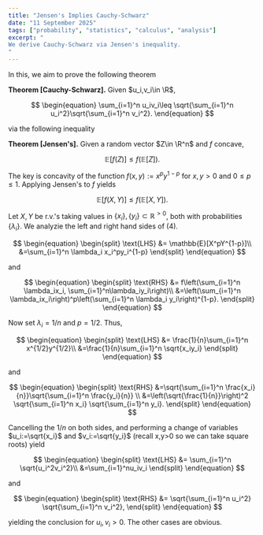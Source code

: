 ```yaml
---
title: "Jensen's Implies Cauchy-Schwarz"
date: "11 September 2025"
tags: ["probability", "statistics", "calculus", "analysis"]
excerpt: "
We derive Cauchy-Schwarz via Jensen's inequality.
"
---
```


In this, we aim to prove the following theorem

$${}$$

**Theorem [Cauchy-Schwarz].** Given $u_i,v_i\in \R$,

$$
\begin{equation}
\sum_{i=1}^n u_iv_i\leq \sqrt{\sum_{i=1}^n u_i^2}\sqrt{\sum_{i=1}^n v_i^2}.
\end{equation}
$$

via the following inequality

$${}$$

**Theorem [Jensen's].** Given a random vector $Z\in \R^n$ and $f$ concave,

$$
\begin{equation}
\mathbb{E}[f(Z)]\leq f(\mathbb{E}[Z]).
\end{equation}
$$

$${}$$

The key is concavity of the function $f(x,y):=x^py^{1-p}$ for $x,y> 0$ and $0\leq p\leq 1$. Applying Jensen's to $f$ yields

$$
\begin{equation}
\mathbb{E}[f(X,Y)]\leq f(\mathbb{E}[X,Y]).
\end{equation}
$$

Let $X,Y$ be r.v.'s taking values in $\{x_i\},\{y_i\} \subset \mathbb{R}^{>0}$, both with probabilities $\{\lambda_i\}$. We analyzie the left and right hand sides of $(4)$.

$$
\begin{equation}
\begin{split}
\text{LHS} &= \mathbb{E}[X^pY^{1-p}]\\
&=\sum_{i=1}^n \lambda_i x_i^py_i^{1-p}
\end{split}
\end{equation}
$$

and

$$
\begin{equation}
\begin{split}
\text{RHS} &= f\left(\sum_{i=1}^n \lambda_ix_i, \sum_{i=1}^n\lambda_iy_i\right)\\
&=\left(\sum_{i=1}^n \lambda_ix_i\right)^p\left(\sum_{i=1}^n \lambda_i y_i\right)^{1-p}.
\end{split}
\end{equation}
$$

Now set $\lambda_i=1/n$ and $p=1/2$. Thus,

$$
\begin{equation}
\begin{split}
\text{LHS} &= \frac{1}{n}\sum_{i=1}^n x^{1/2}y^{1/2}\\
&=\frac{1}{n}\sum_{i=1}^n \sqrt{x_iy_i}
\end{split}
\end{equation}
$$

and

$$
\begin{equation}
\begin{split}
\text{RHS} &=\sqrt{\sum_{i=1}^n \frac{x_i}{n}}\sqrt{\sum_{i=1}^n \frac{y_i}{n}}
\\
&=\left(\sqrt{\frac{1}{n}}\right)^2 \sqrt{\sum_{i=1}^n x_i} \sqrt{\sum_{i=1}^n y_i}.
\end{split}
\end{equation}
$$

Cancelling the $1/n$ on both sides, and performing a change of variables $u_i:=\sqrt{x_i}$ and $v_i:=\sqrt{y_i}$ (recall x,y>0 so we can take square roots) yield

$$
\begin{equation}
\begin{split}
\text{LHS} &= \sum_{i=1}^n \sqrt{u_i^2v_i^2}\\
&=\sum_{i=1}^nu_iv_i
\end{split}
\end{equation}
$$

and

$$
\begin{equation}
\begin{split}
\text{RHS}
&= \sqrt{\sum_{i=1}^n u_i^2} \sqrt{\sum_{i=1}^n v_i^2},
\end{split}
\end{equation}
$$

yielding the conclusion for $u_i,v_i>0$. The other cases are obvious.
